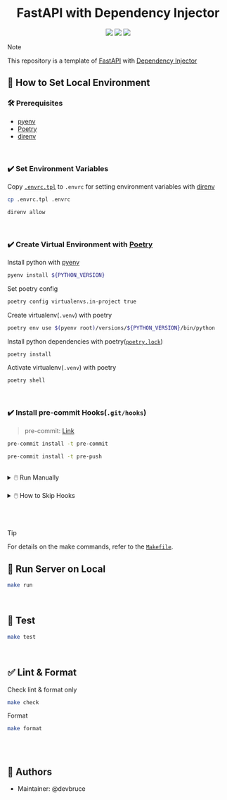 <h1 align="center">
    FastAPI with Dependency Injector
</h1>

<p align="center">
    <img src="https://img.shields.io/badge/Python-3.12-blue?style=flat&logo=python" />
    <img src="https://img.shields.io/badge/FastAPI-0.115-brightgreen?style=flat&logo=fastapi" />
    <img src="https://github.com/devbruce/fastapi-di-tpl/actions/workflows/test.yaml/badge.svg?branch=main" />
</p>

> [!NOTE]  
> This repository is a template of [FastAPI](https://fastapi.tiangolo.com/) with [Dependency Injector](https://python-dependency-injector.ets-labs.org/)

## 📖 How to Set Local Environment

### 🛠️ Prerequisites

- [pyenv](https://github.com/pyenv/pyenv)
- [Poetry](https://python-poetry.org/)
- [direnv](https://direnv.net/)

<br>

### ✔️ Set Environment Variables

Copy  [`.envrc.tpl`](./.envrc.tpl) to `.envrc` for setting environment variables with [direnv](https://direnv.net/)

```bash
cp .envrc.tpl .envrc
```

```bash
direnv allow
```

<br>

### ✔️ Create Virtual Environment with [Poetry](https://python-poetry.org/)

Install python with [pyenv](https://github.com/pyenv/pyenv)

```bash
pyenv install ${PYTHON_VERSION}
```

Set poetry config

```bash
poetry config virtualenvs.in-project true
```

Create virtualenv(`.venv`) with poetry

```bash
poetry env use $(pyenv root)/versions/${PYTHON_VERSION}/bin/python
```

Install python dependencies with poetry([`poetry.lock`](./poetry.lock))

```bash
poetry install
```

Activate virtualenv(`.venv`) with poetry

```bash
poetry shell
```

<br>

### ✔️ Install pre-commit Hooks(`.git/hooks`)

> pre-commit: [Link](https://pre-commit.com/)

```bash
pre-commit install -t pre-commit
```

```bash
pre-commit install -t pre-push
```

<br>

<details>
  <summary>🖱️ Run Manually</summary>

```bash
pre-commit run
```

</details>

<br>

<details>
  <summary>🖱️ How to Skip Hooks</summary>

After installing the hooks, you can use the `--no-verify` option to skip it.

```bash
git commit --no-verify
```

```bash
git push --no-verify
```

</details>

<br><br>

> [!TIP]  
> For details on the make commands, refer to the [`Makefile`](./Makefile).


## 🚀 Run Server on Local

```bash
make run
```

<br>

## 💯 Test

```bash
make test
```

<br>

## ✅ Lint & Format

Check lint & format only

```bash
make check
```

Format

```bash
make format
```

<br><br>

## 👤 Authors

- Maintainer: @devbruce
